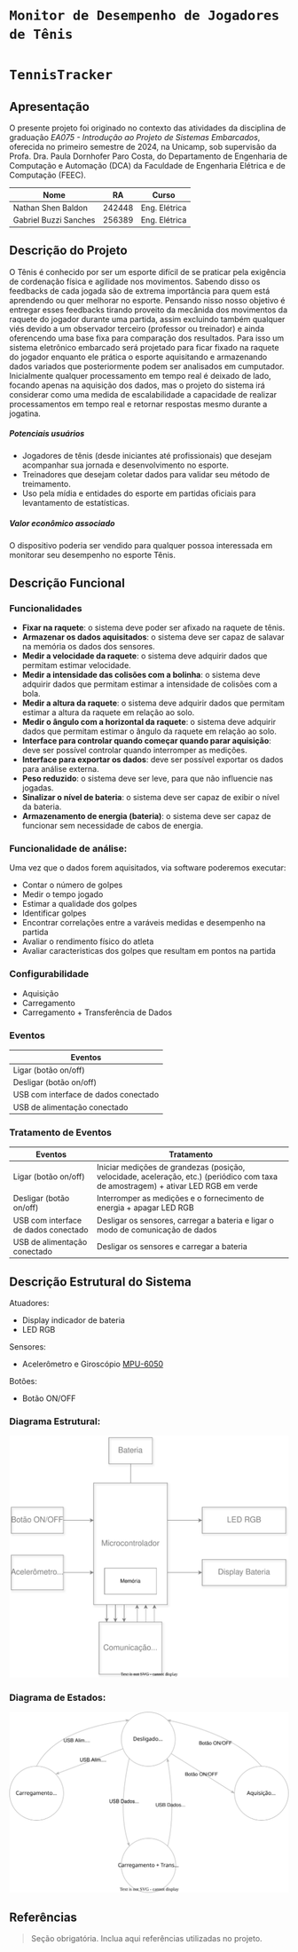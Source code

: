 # `Monitor de Desempenho de Jogadores de Tênis`
# `TennisTracker`

## Apresentação

O presente projeto foi originado no contexto das atividades da disciplina de graduação *EA075 - Introdução ao Projeto de Sistemas Embarcados*, 
oferecida no primeiro semestre de 2024, na Unicamp, sob supervisão da Profa. Dra. Paula Dornhofer Paro Costa, do Departamento de Engenharia de Computação e Automação (DCA) da Faculdade de Engenharia Elétrica e de Computação (FEEC).


|Nome  | RA | Curso|
|--|--|--|
| Nathan Shen Baldon  | 242448 | Eng. Elétrica|
| Gabriel Buzzi Sanches  | 256389  | Eng. Elétrica|


## Descrição do Projeto

O Tênis é conhecido por ser um esporte difícil de se praticar pela exigência de cordenação física e agilidade nos movimentos. Sabendo disso os feedbacks de cada jogada são de extrema importância para quem está aprendendo ou quer melhorar no esporte. Pensando nisso nosso objetivo é entregar esses feedbacks tirando proveito da mecânida dos movimentos da raquete do jogador durante uma partida, assim excluindo também qualquer viés devido a um observador terceiro (professor ou treinador) e ainda oferencendo uma base fixa para comparação dos resultados. Para isso um sistema eletrônico embarcado será projetado para ficar fixado na raquete do jogador enquanto ele prática o esporte aquisitando e armazenando dados variados que posteriormente podem ser analisados em cumputador. Inicialmente qualquer processamento em tempo real é deixado de lado, focando apenas na aquisição dos dados, mas o projeto do sistema irá considerar como uma medida de escalabilidade a capacidade de realizar processamentos em tempo real e retornar respostas mesmo durante a jogatina.  

##### Potenciais usuários
- Jogadores de tênis (desde iniciantes até profissionais) que desejam acompanhar sua jornada e desenvolvimento no esporte.
- Treinadores que desejam coletar dados para validar seu método de treimamento.
- Uso pela mídia e entidades do esporte em partidas oficiais para levantamento de estatísticas.
  
##### Valor econômico associado  

O dispositivo poderia ser vendido para qualquer possoa interessada em monitorar seu desempenho no esporte Tênis.

## Descrição Funcional

### Funcionalidades
- **Fixar na raquete**: o sistema deve poder ser afixado na raquete de tênis.
- **Armazenar os dados aquisitados**: o sistema deve ser capaz de salavar na memória os dados dos sensores.
- **Medir a velocidade da raquete**: o sistema deve adquirir dados que permitam estimar velocidade.
- **Medir a intensidade das colisões com a bolinha**: o sistema deve adquirir dados que permitam estimar a intensidade de colisões com a bola.
- **Medir a altura da raquete**: o sistema deve adquirir dados que permitam estimar a altura da raquete em relação ao solo.
- **Medir o ângulo com a horizontal da raquete**: o sistema deve adquirir dados que permitam estimar o ângulo da raquete em relação ao solo.
- **Interface para controlar quando começar quando parar aquisição**: deve ser possível controlar quando interromper as medições.
- **Interface para exportar os dados**: deve ser possível exportar os dados para análise externa.
- **Peso reduzido**: o sistema deve ser leve, para que não influencie nas jogadas.
- **Sinalizar o nível de bateria**: o sistema deve ser capaz de exibir o nível da bateria.
- **Armazenamento de energia (bateria)**: o sistema deve ser capaz de funcionar sem necessidade de cabos de energia.

### Funcionalidade de análise:
Uma vez que o dados forem aquisitados, via software poderemos executar:
- Contar o número de golpes
- Medir o tempo jogado
- Estimar a qualidade dos golpes
- Identificar golpes
- Encontrar correlações entre a varáveis medidas e desempenho na partida
- Avaliar o rendimento físico do atleta
- Avaliar caracteristicas dos golpes que resultam em pontos na partida

### Configurabilidade
- Aquisição
- Carregamento
- Carregamento + Transferência de Dados

### Eventos
|Eventos  | 
|--|
| Ligar (botão on/off)  | 
| Desligar (botão on/off)  |
| USB com interface de dados conectado |
| USB de alimentação conectado | 

### Tratamento de Eventos

|Eventos  | Tratamento  | 
|--|--|
|Ligar (botão on/off)  | Iniciar medições de grandezas (posição, velocidade, aceleração, etc.) (periódico com taxa de amostragem) + ativar LED RGB em verde  |
| Desligar (botão on/off)  | Interromper as medições e o fornecimento de energia + apagar LED RGB  |
| USB com interface de dados conectado  |  Desligar os sensores, carregar a bateria e ligar o modo de comunicação de dados  |
| USB de alimentação conectado |  Desligar os sensores e carregar a bateria |

## Descrição Estrutural do Sistema

Atuadores:
- Display indicador de bateria
- LED RGB

Sensores:
- Acelerômetro e Giroscópio [MPU-6050](https://www.makerhero.com/produto/acelerometro-e-giroscopio-3-eixos-6-dof-mpu-6050/?utm_source=google&utm_medium=organic&utm_campaign=shopping&utm_content=surfaces_across_google&gad_source=1&gclid=CjwKCAjwtqmwBhBVEiwAL-WAYQ2EM5FQUUMtuxIyKFbXBxsoUhK2dI_2Ud5VmFDbftmgO3FnrXPz_hoCWkoQAvD_BwE#tab-blogrelacionados)

Botões:
- Botão ON/OFF

### Diagrama Estrutural:

[![diagrama_estrutural.svg editável](/projetos/tennistracker/diagrama_estrutural.svg)](https://app.diagrams.net/?libs=general;#Hshen-n%2Fea075-2024.1%2Fmain%2Fprojetos%2Ftennistracker%2Fdiagrama_estrutural.svg#%7B%22pageId%22%3A%2290a13364-a465-7bf4-72fc-28e22215d7a0%22%7D)

### Diagrama de Estados:

[![diagrama.svg editável](/projetos/tennistracker/diagrama.svg)](https://app.diagrams.net/#Hshen-n%2Fea075-2024.1%2Fmain%2Fprojetos%2Ftennistracker%2Fdiagrama.svg#%7B%22pageId%22%3A%2242789a77-a242-8287-6e28-9cd8cfd52e62%22%7D)





## Referências
> Seção obrigatória. Inclua aqui referências utilizadas no projeto.

